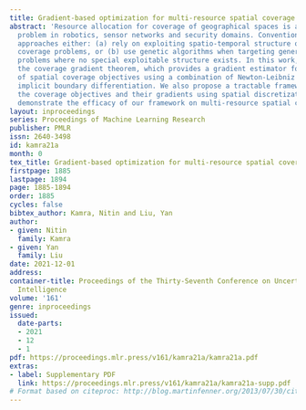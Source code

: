 ```yaml
---
title: Gradient-based optimization for multi-resource spatial coverage problems
abstract: 'Resource allocation for coverage of geographical spaces is a challenging
  problem in robotics, sensor networks and security domains. Conventional solution
  approaches either: (a) rely on exploiting spatio-temporal structure of specific
  coverage problems, or (b) use genetic algorithms when targeting general coverage
  problems where no special exploitable structure exists. In this work, we propose
  the coverage gradient theorem, which provides a gradient estimator for a broad class
  of spatial coverage objectives using a combination of Newton-Leibniz theorem and
  implicit boundary differentiation. We also propose a tractable framework to approximate
  the coverage objectives and their gradients using spatial discretization and empirically
  demonstrate the efficacy of our framework on multi-resource spatial coverage problems.'
layout: inproceedings
series: Proceedings of Machine Learning Research
publisher: PMLR
issn: 2640-3498
id: kamra21a
month: 0
tex_title: Gradient-based optimization for multi-resource spatial coverage problems
firstpage: 1885
lastpage: 1894
page: 1885-1894
order: 1885
cycles: false
bibtex_author: Kamra, Nitin and Liu, Yan
author:
- given: Nitin
  family: Kamra
- given: Yan
  family: Liu
date: 2021-12-01
address:
container-title: Proceedings of the Thirty-Seventh Conference on Uncertainty in Artificial
  Intelligence
volume: '161'
genre: inproceedings
issued:
  date-parts:
  - 2021
  - 12
  - 1
pdf: https://proceedings.mlr.press/v161/kamra21a/kamra21a.pdf
extras:
- label: Supplementary PDF
  link: https://proceedings.mlr.press/v161/kamra21a/kamra21a-supp.pdf
# Format based on citeproc: http://blog.martinfenner.org/2013/07/30/citeproc-yaml-for-bibliographies/
---
```

